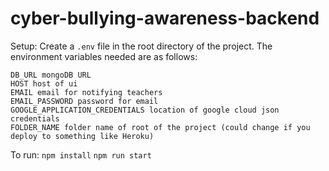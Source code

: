 # cyber-bullying-awareness-backend
Setup:
  Create a `.env` file in the root directory of the project. The environment variables needed are as follows:
  
  
    DB_URL mongoDB URL
    HOST host of ui
    EMAIL email for notifying teachers
    EMAIL_PASSWORD password for email
    GOOGLE_APPLICATION_CREDENTIALS location of google cloud json credentials
    FOLDER_NAME folder name of root of the project (could change if you deploy to something like Heroku)
  
To run:
`npm install`
`npm run start`
